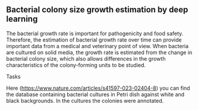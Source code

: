 ## Bacterial colony size growth estimation by deep learning
The bacterial growth rate is important for pathogenicity and food safety. Therefore, the estimation of bacterial growth rate over time can provide important data from a medical and veterinary point of view. When bacteria are cultured on solid media, the growth rate is estimated from the change in bacterial colony size, which also allows differences in the growth characteristics of the colony-forming units to be studied.

Tasks

Here (https://www.nature.com/articles/s41597-023-02404-8) you can find the database containing bacterial cultures in Petri dish against white and black backgrounds. In the cultures the colonies were annotated.



